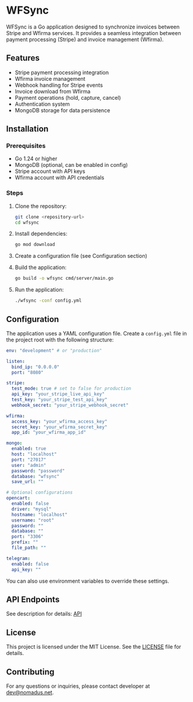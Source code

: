 # WFSync

WFSync is a Go application designed to synchronize invoices between Stripe and Wfirma services. It provides a seamless integration between payment processing (Stripe) and invoice management (Wfirma).

## Features

- Stripe payment processing integration
- Wfirma invoice management
- Webhook handling for Stripe events
- Invoice download from Wfirma
- Payment operations (hold, capture, cancel)
- Authentication system
- MongoDB storage for data persistence

## Installation

### Prerequisites

- Go 1.24 or higher
- MongoDB (optional, can be enabled in config)
- Stripe account with API keys
- Wfirma account with API credentials

### Steps

1. Clone the repository:
   ```bash
   git clone <repository-url>
   cd wfsync
   ```

2. Install dependencies:
   ```bash
   go mod download
   ```

3. Create a configuration file (see Configuration section)

4. Build the application:
   ```bash
   go build -o wfsync cmd/server/main.go
   ```

5. Run the application:
   ```bash
   ./wfsync -conf config.yml
   ```

## Configuration

The application uses a YAML configuration file. Create a `config.yml` file in the project root with the following structure:

```yaml
env: "development" # or "production"

listen:
  bind_ip: "0.0.0.0"
  port: "8080"

stripe:
  test_mode: true # set to false for production
  api_key: "your_stripe_live_api_key"
  test_key: "your_stripe_test_api_key"
  webhook_secret: "your_stripe_webhook_secret"

wfirma:
  access_key: "your_wfirma_access_key"
  secret_key: "your_wfirma_secret_key"
  app_id: "your_wfirma_app_id"

mongo:
  enabled: true
  host: "localhost"
  port: "27017"
  user: "admin"
  password: "password"
  database: "wfsync"
  save_url: ""

# Optional configurations
opencart:
  enabled: false
  driver: "mysql"
  hostname: "localhost"
  username: "root"
  password: ""
  database: ""
  port: "3306"
  prefix: ""
  file_path: ""

telegram:
  enabled: false
  api_key: ""
```

You can also use environment variables to override these settings.

## API Endpoints

See description for details: [API](/docs/api.md)

## License

This project is licensed under the MIT License. See the [LICENSE](LICENSE) file for details.

## Contributing

For any questions or inquiries, please contact developer at [dev@nomadus.net](mailto:dev@nomadus.net).